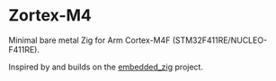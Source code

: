 # Zortex-M4
Minimal bare metal Zig for Arm Cortex-M4F (STM32F411RE/NUCLEO-F411RE).

Inspired by and builds on the [embedded_zig](https://github.com/tralamazza/embedded_zig) project.
